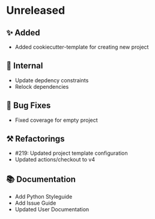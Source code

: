# Unreleased

## ✨ Added

* Added cookiecutter-template for creating new project

## 🔩 Internal

* Update depdency constraints
* Relock dependencies

## 🐞 Bug Fixes

* Fixed coverage for empty project

## ⚒️ Refactorings

* #219: Updated project template configuration
* Updated actions/checkout to v4

## 📚 Documentation
* Add Python Styleguide
* Add Issue Guide
* Updated User Documentation
